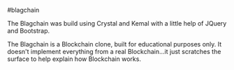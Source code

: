 #blagchain

The Blagchain was build using Crystal and Kemal with a little help of JQuery and Bootstrap.

The Blagchain is a Blockchain clone, built for educational purposes only. It doesn't implement everything from a real Blockchain...it just scratches the surface to help explain how Blockchain works.
